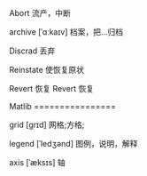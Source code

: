 Abort  流产，中断

archive  [ˈɑːkaɪv] 档案，把...归档

Discrad  丢弃

Reinstate  使恢复原状

Revert 恢复
Revert 恢复

Matlib ================

grid [ɡrɪd] 网格;方格;

legend   [ˈledʒənd] 图例，说明，解释

axis  [ˈæksɪs] 轴
